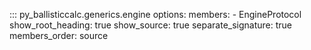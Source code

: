 ::: py_ballisticcalc.generics.engine
    options:
      members:
        - EngineProtocol
      show_root_heading: true
      show_source: true
      separate_signature: true
      members_order: source
